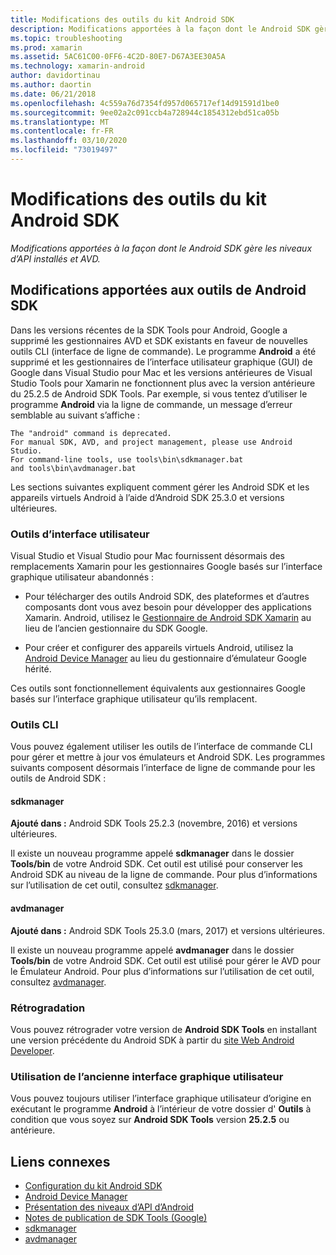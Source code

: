 ```yaml
---
title: Modifications des outils du kit Android SDK
description: Modifications apportées à la façon dont le Android SDK gère les niveaux d’API installés et AVD.
ms.topic: troubleshooting
ms.prod: xamarin
ms.assetid: 5AC61C00-0FF6-4C2D-80E7-D67A3EE30A5A
ms.technology: xamarin-android
author: davidortinau
ms.author: daortin
ms.date: 06/21/2018
ms.openlocfilehash: 4c559a76d7354fd957d065717ef14d91591d1be0
ms.sourcegitcommit: 9ee02a2c091ccb4a728944c1854312ebd51ca05b
ms.translationtype: MT
ms.contentlocale: fr-FR
ms.lasthandoff: 03/10/2020
ms.locfileid: "73019497"
---
```

# <a name="changes-to-the-android-sdk-tooling"></a>Modifications des outils du kit Android SDK

_Modifications apportées à la façon dont le Android SDK gère les niveaux d’API installés et AVD._

## <a name="changes-to-android-sdk-tooling"></a>Modifications apportées aux outils de Android SDK

Dans les versions récentes de la SDK Tools pour Android, Google a supprimé les gestionnaires AVD et SDK existants en faveur de nouvelles outils CLI (interface de ligne de commande). Le programme **Android** a été supprimé et les gestionnaires de l’interface utilisateur graphique (GUI) de Google dans Visual Studio pour Mac et les versions antérieures de Visual Studio Tools pour Xamarin ne fonctionnent plus avec la version antérieure du 25.2.5 de Android SDK Tools. Par exemple, si vous tentez d’utiliser le programme **Android** via la ligne de commande, un message d’erreur semblable au suivant s’affiche :

```shell
The "android" command is deprecated.
For manual SDK, AVD, and project management, please use Android Studio.
For command-line tools, use tools\bin\sdkmanager.bat
and tools\bin\avdmanager.bat
```

Les sections suivantes expliquent comment gérer les Android SDK et les appareils virtuels Android à l’aide d’Android SDK 25.3.0 et versions ultérieures.

### <a name="ui-tools"></a>Outils d’interface utilisateur

Visual Studio et Visual Studio pour Mac fournissent désormais des remplacements Xamarin pour les gestionnaires Google basés sur l’interface graphique utilisateur abandonnés :

- Pour télécharger des outils Android SDK, des plateformes et d’autres composants dont vous avez besoin pour développer des applications Xamarin. Android, utilisez le [Gestionnaire de Android SDK Xamarin](~/android/get-started/installation/android-sdk.md) au lieu de l’ancien gestionnaire du SDK Google.

- Pour créer et configurer des appareils virtuels Android, utilisez la [Android Device Manager](~/android/get-started/installation/android-emulator/device-manager.md) au lieu du gestionnaire d’émulateur Google hérité.

Ces outils sont fonctionnellement équivalents aux gestionnaires Google basés sur l’interface graphique utilisateur qu’ils remplacent.

### <a name="cli-tools"></a>Outils CLI

Vous pouvez également utiliser les outils de l’interface de commande CLI pour gérer et mettre à jour vos émulateurs et Android SDK. Les programmes suivants composent désormais l’interface de ligne de commande pour les outils de Android SDK :

#### <a name="sdkmanager"></a>sdkmanager

**Ajouté dans :** Android SDK Tools 25.2.3 (novembre, 2016) et versions ultérieures.

Il existe un nouveau programme appelé **sdkmanager** dans le dossier **Tools/bin** de votre Android SDK. Cet outil est utilisé pour conserver les Android SDK au niveau de la ligne de commande. Pour plus d’informations sur l’utilisation de cet outil, consultez [sdkmanager](https://developer.android.com/studio/command-line/sdkmanager.html).

#### <a name="avdmanager"></a>avdmanager

**Ajouté dans :** Android SDK Tools 25.3.0 (mars, 2017) et versions ultérieures.

Il existe un nouveau programme appelé **avdmanager** dans le dossier **Tools/bin** de votre Android SDK. Cet outil est utilisé pour gérer le AVD pour le Émulateur Android. Pour plus d’informations sur l’utilisation de cet outil, consultez [avdmanager](https://developer.android.com/studio/command-line/avdmanager.html).

### <a name="downgrading"></a>Rétrogradation

Vous pouvez rétrograder votre version de **Android SDK Tools** en installant une version précédente du Android SDK à partir du [site Web Android Developer](https://developer.android.com/studio/index.html).

### <a name="using-the-old-gui"></a>Utilisation de l’ancienne interface graphique utilisateur

Vous pouvez toujours utiliser l’interface graphique utilisateur d’origine en exécutant le programme **Android** à l’intérieur de votre dossier d' **Outils** à condition que vous soyez sur **Android SDK Tools** version **25.2.5** ou antérieure.

## <a name="related-links"></a>Liens connexes

- [Configuration du kit Android SDK](~/android/get-started/installation/android-sdk.md)
- [Android Device Manager](~/android/get-started/installation/android-emulator/device-manager.md)
- [Présentation des niveaux d’API d’Android](~/android/app-fundamentals/android-api-levels.md)
- [Notes de publication de SDK Tools (Google)](https://developer.android.com/studio/releases/sdk-tools.html)
- [sdkmanager](https://developer.android.com/studio/command-line/sdkmanager.html)
- [avdmanager](https://developer.android.com/studio/command-line/avdmanager.html)
